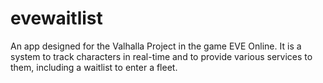 evewaitlist
===========

An app designed for the Valhalla Project in the game EVE Online. It is a system to track characters in real-time and to provide various services to them, including a waitlist to enter a fleet.
